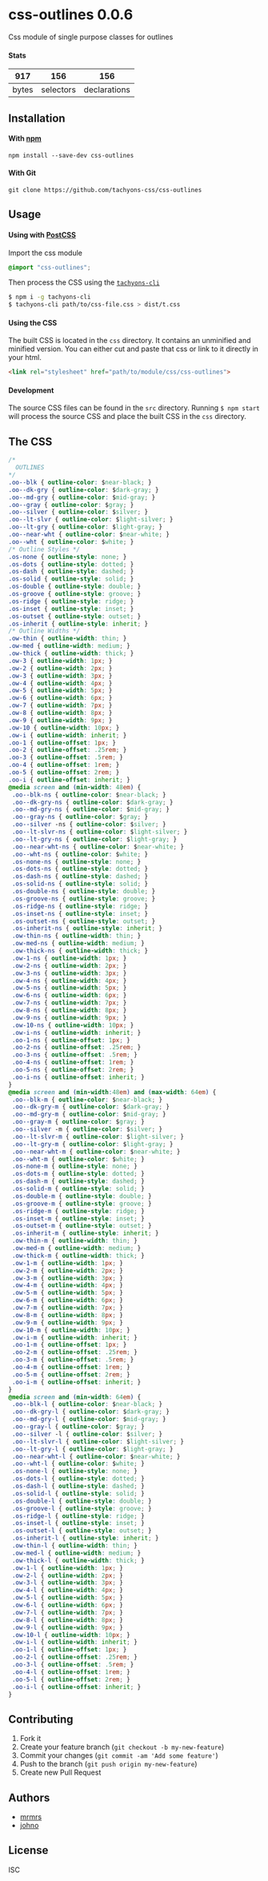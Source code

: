 # css-outlines 0.0.6

Css module of single purpose classes for outlines

#### Stats

917 | 156 | 156
---|---|---
bytes | selectors | declarations

## Installation

#### With [npm](https://npmjs.com)

```
npm install --save-dev css-outlines
```

#### With Git

```
git clone https://github.com/tachyons-css/css-outlines
```

## Usage

#### Using with [PostCSS](https://github.com/postcss/postcss)

Import the css module

```css
@import "css-outlines";
```

Then process the CSS using the [`tachyons-cli`](https://github.com/tachyons-css/tachyons-cli)

```sh
$ npm i -g tachyons-cli
$ tachyons-cli path/to/css-file.css > dist/t.css
```

#### Using the CSS

The built CSS is located in the `css` directory. It contains an unminified and minified version.
You can either cut and paste that css or link to it directly in your html.

```html
<link rel="stylesheet" href="path/to/module/css/css-outlines">
```

#### Development

The source CSS files can be found in the `src` directory.
Running `$ npm start` will process the source CSS and place the built CSS in the `css` directory.

## The CSS

```css
/*
  OUTLINES
*/
.oo--blk { outline-color: $near-black; }
.oo--dk-gry { outline-color: $dark-gray; }
.oo--md-gry { outline-color: $mid-gray; }
.oo--gray { outline-color: $gray; }
.oo--silver { outline-color: $silver; }
.oo--lt-slvr { outline-color: $light-silver; }
.oo--lt-gry { outline-color: $light-gray; }
.oo--near-wht { outline-color: $near-white; }
.oo--wht { outline-color: $white; }
/* Outline Styles */
.os-none { outline-style: none; }
.os-dots { outline-style: dotted; }
.os-dash { outline-style: dashed; }
.os-solid { outline-style: solid; }
.os-double { outline-style: double; }
.os-groove { outline-style: groove; }
.os-ridge { outline-style: ridge; }
.os-inset { outline-style: inset; }
.os-outset { outline-style: outset; }
.os-inherit { outline-style: inherit; }
/* Outline Widths */
.ow-thin { outline-width: thin; }
.ow-med { outline-width: medium; }
.ow-thick { outline-width: thick; }
.ow-3 { outline-width: 1px; }
.ow-2 { outline-width: 2px; }
.ow-3 { outline-width: 3px; }
.ow-4 { outline-width: 4px; }
.ow-5 { outline-width: 5px; }
.ow-6 { outline-width: 6px; }
.ow-7 { outline-width: 7px; }
.ow-8 { outline-width: 8px; }
.ow-9 { outline-width: 9px; }
.ow-10 { outline-width: 10px; }
.ow-i { outline-width: inherit; }
.oo-1 { outline-offset: 1px; }
.oo-2 { outline-offset: .25rem; }
.oo-3 { outline-offset: .5rem; }
.oo-4 { outline-offset: 1rem; }
.oo-5 { outline-offset: 2rem; }
.oo-i { outline-offset: inherit; }
@media screen and (min-width: 48em) {
 .oo--blk-ns { outline-color: $near-black; }
 .oo--dk-gry-ns { outline-color: $dark-gray; }
 .oo--md-gry-ns { outline-color: $mid-gray; }
 .oo--gray-ns { outline-color: $gray; }
 .oo--silver -ns { outline-color: $silver; }
 .oo--lt-slvr-ns { outline-color: $light-silver; }
 .oo--lt-gry-ns { outline-color: $light-gray; }
 .oo--near-wht-ns { outline-color: $near-white; }
 .oo--wht-ns { outline-color: $white; }
 .os-none-ns { outline-style: none; }
 .os-dots-ns { outline-style: dotted; }
 .os-dash-ns { outline-style: dashed; }
 .os-solid-ns { outline-style: solid; }
 .os-double-ns { outline-style: double; }
 .os-groove-ns { outline-style: groove; }
 .os-ridge-ns { outline-style: ridge; }
 .os-inset-ns { outline-style: inset; }
 .os-outset-ns { outline-style: outset; }
 .os-inherit-ns { outline-style: inherit; }
 .ow-thin-ns { outline-width: thin; }
 .ow-med-ns { outline-width: medium; }
 .ow-thick-ns { outline-width: thick; }
 .ow-1-ns { outline-width: 1px; }
 .ow-2-ns { outline-width: 2px; }
 .ow-3-ns { outline-width: 3px; }
 .ow-4-ns { outline-width: 4px; }
 .ow-5-ns { outline-width: 5px; }
 .ow-6-ns { outline-width: 6px; }
 .ow-7-ns { outline-width: 7px; }
 .ow-8-ns { outline-width: 8px; }
 .ow-9-ns { outline-width: 9px; }
 .ow-10-ns { outline-width: 10px; }
 .ow-i-ns { outline-width: inherit; }
 .oo-1-ns { outline-offset: 1px; }
 .oo-2-ns { outline-offset: .25rem; }
 .oo-3-ns { outline-offset: .5rem; }
 .oo-4-ns { outline-offset: 1rem; }
 .oo-5-ns { outline-offset: 2rem; }
 .oo-i-ns { outline-offset: inherit; }
}
@media screen and (min-width:48em) and (max-width: 64em) {
 .oo--blk-m { outline-color: $near-black; }
 .oo--dk-gry-m { outline-color: $dark-gray; }
 .oo--md-gry-m { outline-color: $mid-gray; }
 .oo--gray-m { outline-color: $gray; }
 .oo--silver -m { outline-color: $silver; }
 .oo--lt-slvr-m { outline-color: $light-silver; }
 .oo--lt-gry-m { outline-color: $light-gray; }
 .oo--near-wht-m { outline-color: $near-white; }
 .oo--wht-m { outline-color: $white; }
 .os-none-m { outline-style: none; }
 .os-dots-m { outline-style: dotted; }
 .os-dash-m { outline-style: dashed; }
 .os-solid-m { outline-style: solid; }
 .os-double-m { outline-style: double; }
 .os-groove-m { outline-style: groove; }
 .os-ridge-m { outline-style: ridge; }
 .os-inset-m { outline-style: inset; }
 .os-outset-m { outline-style: outset; }
 .os-inherit-m { outline-style: inherit; }
 .ow-thin-m { outline-width: thin; }
 .ow-med-m { outline-width: medium; }
 .ow-thick-m { outline-width: thick; }
 .ow-1-m { outline-width: 1px; }
 .ow-2-m { outline-width: 2px; }
 .ow-3-m { outline-width: 3px; }
 .ow-4-m { outline-width: 4px; }
 .ow-5-m { outline-width: 5px; }
 .ow-6-m { outline-width: 6px; }
 .ow-7-m { outline-width: 7px; }
 .ow-8-m { outline-width: 8px; }
 .ow-9-m { outline-width: 9px; }
 .ow-10-m { outline-width: 10px; }
 .ow-i-m { outline-width: inherit; }
 .oo-1-m { outline-offset: 1px; }
 .oo-2-m { outline-offset: .25rem; }
 .oo-3-m { outline-offset: .5rem; }
 .oo-4-m { outline-offset: 1rem; }
 .oo-5-m { outline-offset: 2rem; }
 .oo-i-m { outline-offset: inherit; }
}
@media screen and (min-width: 64em) {
 .oo--blk-l { outline-color: $near-black; }
 .oo--dk-gry-l { outline-color: $dark-gray; }
 .oo--md-gry-l { outline-color: $mid-gray; }
 .oo--gray-l { outline-color: $gray; }
 .oo--silver -l { outline-color: $silver; }
 .oo--lt-slvr-l { outline-color: $light-silver; }
 .oo--lt-gry-l { outline-color: $light-gray; }
 .oo--near-wht-l { outline-color: $near-white; }
 .oo--wht-l { outline-color: $white; }
 .os-none-l { outline-style: none; }
 .os-dots-l { outline-style: dotted; }
 .os-dash-l { outline-style: dashed; }
 .os-solid-l { outline-style: solid; }
 .os-double-l { outline-style: double; }
 .os-groove-l { outline-style: groove; }
 .os-ridge-l { outline-style: ridge; }
 .os-inset-l { outline-style: inset; }
 .os-outset-l { outline-style: outset; }
 .os-inherit-l { outline-style: inherit; }
 .ow-thin-l { outline-width: thin; }
 .ow-med-l { outline-width: medium; }
 .ow-thick-l { outline-width: thick; }
 .ow-1-l { outline-width: 1px; }
 .ow-2-l { outline-width: 2px; }
 .ow-3-l { outline-width: 3px; }
 .ow-4-l { outline-width: 4px; }
 .ow-5-l { outline-width: 5px; }
 .ow-6-l { outline-width: 6px; }
 .ow-7-l { outline-width: 7px; }
 .ow-8-l { outline-width: 8px; }
 .ow-9-l { outline-width: 9px; }
 .ow-10-l { outline-width: 10px; }
 .ow-i-l { outline-width: inherit; }
 .oo-1-l { outline-offset: 1px; }
 .oo-2-l { outline-offset: .25rem; }
 .oo-3-l { outline-offset: .5rem; }
 .oo-4-l { outline-offset: 1rem; }
 .oo-5-l { outline-offset: 2rem; }
 .oo-i-l { outline-offset: inherit; }
}
```

## Contributing

1. Fork it
2. Create your feature branch (`git checkout -b my-new-feature`)
3. Commit your changes (`git commit -am 'Add some feature'`)
4. Push to the branch (`git push origin my-new-feature`)
5. Create new Pull Request

## Authors

* [mrmrs](http://mrmrs.io)
* [johno](http://johnotander.com)

## License

ISC

